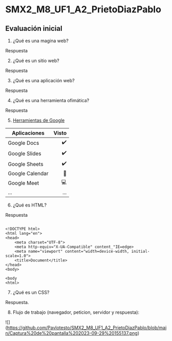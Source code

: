 # SMX2_M8_UF1_A2_PrietoDiazPablo

## Evaluación inicial

1. ¿Qué es una magina web?

Respuesta

2. ¿Qué es un sitio web?

Respuesta

3. ¿Qué es una aplicación web?

Respuesta

4. ¿Qué es una herramienta ofimática?

Respuesta

5. [Herramientas de Google](https://www.google.com/intl/es-419/chrome/browser-tools/ "Herramientas de Google")

|**Aplicaciones** |**Visto** |
|---------|----------:|
|Google Docs |✔️ |
|Google Slides |✔️ |
|Google Sheets |✔️ |
|Google Calendar |📅 |
|Google Meet |💻 |
|... |... |

6. ¿Qué es HTML?

Respuesta

```

<!DOCTYPE html>
<html lang="en">
<head>
    <meta charset="UTF-8">
    <meta http-equiv="X-UA-Compatible" content_"IE=edge>
    <meta name="viewport" content="width=device-width, initial-scale=1.0">
    <title>Document</title>
</head>
<body>

<body
<html>

```
7. ¿Qué es un CSS?

Respuesta.

8. Flujo de trabajo (navegador, peticion, servidor y respuesta):

![] (https://github.com/Pavlotesto/SMX2_M8_UF1_A2_PrietoDiazPablo/blob/main/Captura%20de%20pantalla%202023-09-29%20155137.png)